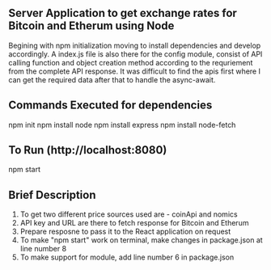 ## Server Application to get exchange rates for Bitcoin and Etherum using Node

Begining with npm initialization moving to install dependencies and develop accordingly. A index.js file is also there for the config module, consist of API calling function and object creation method according to the requriement from the complete API response.
It was difficult to find the apis first where I can get the required data after that to handle the async-await.

## Commands Executed for dependencies
npm init
npm install node
npm install express
npm install node-fetch

## To Run (http://localhost:8080)
npm start

## Brief Description
1. To get two different price sources used are  - coinApi and nomics
2. API key and URL are there to fetch response for Bitcoin and Etherum
3. Prepare resposne to pass it to the React application on request
4. To make "npm start" work on terminal, make changes in package.json at line number 8
5. To make support for module, add line number 6 in package.json
